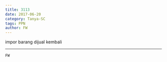 ```yaml
---
title: 3113
date: 2017-06-20
category: Tanya-SC
tags: PPN
author: FW
---
```


impor barang dijual kembali

---



`FW`
